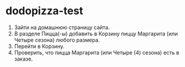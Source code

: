 # dodopizza-test
1. Зайти на домашнюю страницу сайта.
2. В разделе Пицца(-ы) добавить в Корзину пиццу Маргарита (или Четыре сезона) любого размера.
3. Перейти в Корзину.
4. Проверить, что пицца Маргарита (или Четыре (4) сезона) есть в заказе.
